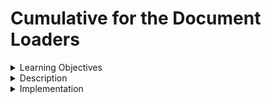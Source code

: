 # Cumulative for the Document Loaders
<details><summary>Learning Objectives</summary>

# Learning Objectives for the Document Loaders topic.

### Learning Objectives

After completing this module, associates should be able to:
- Define Documents
- Load data from a source
 
</details>
<details><summary>Description</summary>

# Description of the Document Loaders topic.

### Document Loaders
Employ document loaders to retrieve data from a specified source in the form of a Document. A Document, in this context, encompasses a segment of text along with its associated metadata. For instance, document loaders can handle tasks such as loading a straightforward .txt file, fetching the textual content of any webpage, or acquiring a transcript from a YouTube video.

These document loaders offer a "load" method designed to fetch data as documents from a preconfigured source. Additionally, they may optionally incorporate a "lazy load" mechanism, allowing data to be loaded into memory only when required.
</details>
<details><summary>Implementation</summary> 

# Implementation for the Document Loaders topic

### Document Loaders
The most straightforward loader interprets a file as text, consolidating it into a single document.

```python
from langchain.document_loaders import TextLoader

loader = TextLoader("./dir.md")
loader.load()
```
</details>
